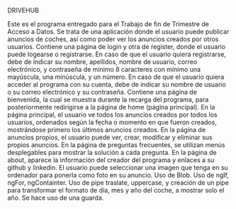 DRIVEHUB

Este es el programa entregado para el Trabajo de fin de Trimestre de Acceso a Datos.
Se trata de una aplicación donde el usuario puede publicar anuncios de coches, así como poder ver los anuncios creados por otros usuarios.
Contiene una página de login y otra de register, donde el usuario puede logearse o registrarse.
En caso de que el usuario quiera registrarse, debe de indicar su nombre, apellidos, nombre de usuario, correo electrónico, y contraseña de mínimo 8 caracteres con mínimo una mayúscula, una minúscula, y un número.
En caso de que el usuario quiera acceder al programa con su cuenta, debe de indicar su nombre de usuario o su correo electrónico y su contraseña.
Contiene una página de bienvenida, la cual se muestra durante la recarga del programa, para posteriormente redirigirse a la página de home (página principal).
En la página principal, el usuario ve todos los anuncios creados por todos los usuarios, ordenados según la fecha o momento en que fueron creados, mostrándose primero los últimos anuncios creados.
En la página de anuncios propios, el usuario puede ver, crear, modificar y eliminar sus propios anuncios.
En la página de preguntas frecuentes, se utilizan menús desplegables para mostrar la solución a cada pregunta.
En la página de about, aparece la información del creador del programa y enlaces a su github y linkedin.
El usuario puede seleccionar una imagen que tenga en su ordenador para ponerla como foto en su anuncio.
Uso de Blob.
Uso de ngIf, ngFor, ngContainter.
Uso de pipe traslate, uppercase, y creación de un pipe para transformar el formato de día, mes y año del coche, a mostrar solo el año.
Se hace uso de una guarda.
